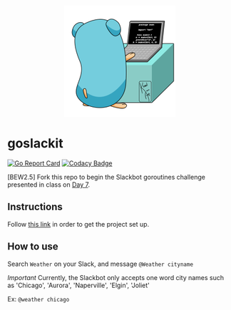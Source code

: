 <p align="center">
  <img src="gopher-typing.gif" height="250">
</p>

# goslackit

[![Go Report Card](https://goreportcard.com/badge/github.com/droxey/goslackit)](https://goreportcard.com/report/github.com/droxey/goslackit) [![Codacy Badge](https://api.codacy.com/project/badge/Grade/7ed40f9f3ecf46709879d5fbac28fd9b)](https://www.codacy.com/app/droxey/goslackit?utm_source=github.com&amp;utm_medium=referral&amp;utm_content=droxey/goslackit&amp;utm_campaign=Badge_Grade)

[BEW2.5] Fork this repo to begin the Slackbot goroutines challenge presented in class on [Day 7](https://github.com/Make-School-Courses/BEW-2.5-Strongly-Typed-Ecosystems/blob/master/Lessons/Lesson07.md).

## Instructions

Follow [this link](https://github.com/Make-School-Courses/BEW-2.5-Strongly-Typed-Ecosystems/blob/master/Lessons/Lesson07.md#setup-project) in order to get the project set up.


## How to use

Search `Weather` on your Slack, and message `@Weather cityname` 

*Important* Currently, the Slackbot only accepts one word city names such as 'Chicago', 'Aurora', 'Naperville', 'Elgin', 'Joliet'

Ex: `@weather chicago`
